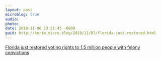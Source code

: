 ```yaml
---
layout: post
microblog: true
audio: 
photo: 
date: 2018-11-06 23:21:43 -0800
guid: http://kerim.micro.blog/2018/11/07/florida-just-restored.html
---
```

[Florida just restored voting rights to 1.5 million people with felony convictions](https://www.businessinsider.com/felony-disenfranchisement-states-florida-amendment-4-voting-rights-2018-11)
